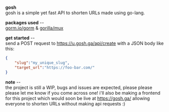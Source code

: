 __gosh__\
gosh is a simple yet fast API to shorten URLs made using go-lang.

__packages used__ --\
[gorm.io/gorm](https://gorm.io/) & [gorilla/mux](https://github.com/gorilla/mux/)

__get started__ --\
send a POST request to https://u.gosh.ga/api/create with a JSON body like this:
```json
{
    "slug":"my_unique_slug",
    "target_url":"https://foo-bar.com/"
}
```

__note__ --\
the project is still a WIP, bugs and issues are expected, please please please let me know if you come across one! i'll also be making a frontend for this project which would soon be live at https://gosh.ga/ allowing everyone to shorten URLs without making api requests :)